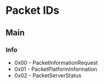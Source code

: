 # Packet IDs

## Main
### Info
+ 0x00 - PacketInformationRequest
+ 0x01 - PacketPlatformInformation
+ 0x02 - PacketServerStatus
